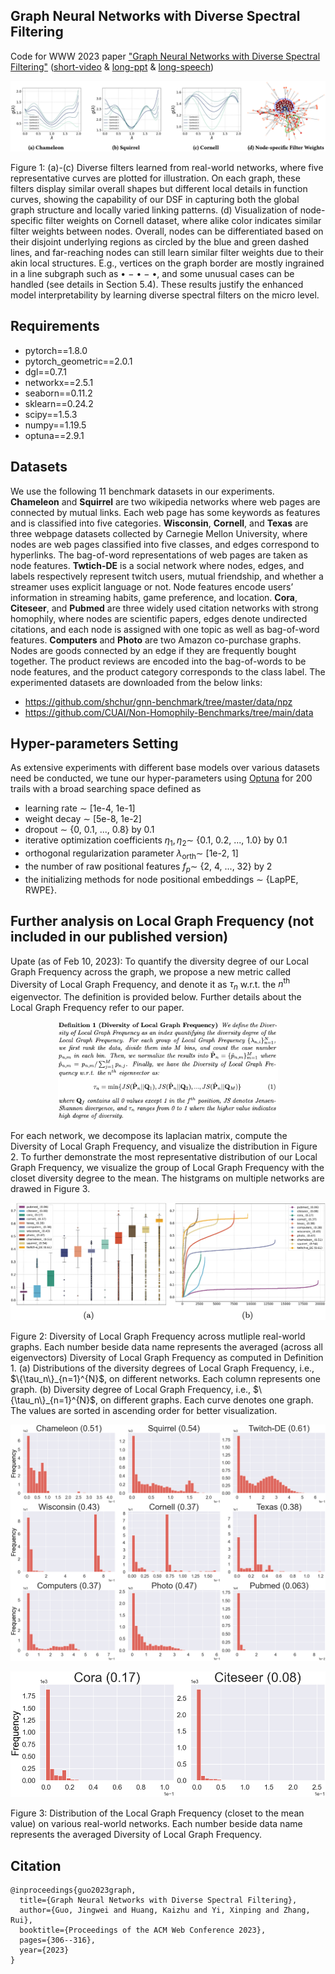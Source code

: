 ## Graph Neural Networks with Diverse Spectral Filtering
Code for WWW 2023 paper ["Graph Neural Networks with Diverse Spectral Filtering"](https://dl.acm.org/doi/pdf/10.1145/3543507.3583324) ([short-video](https://slideslive.com/39000277) & [long-ppt](https://github.com/jingweio/DSF/blob/main/dsf_pre.pdf) & [long-speech](https://github.com/jingweio/DSF/blob/main/dsf_speech.pdf))


<p align = "center">
<img src = "https://github.com/jingweio/DSF/blob/main/figures/Intep.png">
</p>
<p align = "left">
Figure 1: (a)-(c) Diverse filters learned from real-world networks, where five representative curves are plotted for illustration. On each graph, these filters display similar overall shapes but different local details in function curves, showing the capability of our DSF in capturing both the global graph structure and locally varied linking patterns. (d) Visualization of node-specific filter weights on Cornell dataset, where alike color indicates similar filter weights between nodes. Overall, nodes can be differentiated based on their disjoint underlying regions as circled by the blue and green dashed lines, and far-reaching nodes can still learn similar filter weights due to their akin local structures. E.g., vertices on the graph border are mostly ingrained in a line subgraph such as • − • − •, and some unusual cases can be handled (see details in Section 5.4). These results justify the enhanced model interpretability by learning diverse spectral filters on the micro level.
</p>


## Requirements
- pytorch==1.8.0
- pytorch_geometric==2.0.1
- dgl==0.7.1
- networkx==2.5.1
- seaborn==0.11.2
- sklearn==0.24.2
- scipy==1.5.3
- numpy==1.19.5
- optuna==2.9.1

## Datasets
We use the following 11 benchmark datasets in our experiments.
**Chameleon** and **Squirrel** are two wikipedia networks where web pages are connected by mutual links. Each web page has some keywords as features and is classified into five categories. 
**Wisconsin**, **Cornell**, and **Texas** are three webpage datasets collected by Carnegie Mellon University, where nodes are web pages classified into five classes, and edges correspond to hyperlinks. The bag-of-word representations of web pages are taken as node features.
**Twtich-DE** is a social network where nodes, edges, and labels respectively represent twitch users, mutual friendship, and whether a streamer uses explicit language or not. Node features encode users’ information in streaming habits, game preference, and location.
**Cora**, **Citeseer**, and **Pubmed** are three widely used citation networks with strong homophily, where nodes are scientific papers, edges denote undirected citations, and each node is assigned with one topic as well as bag-of-word features.
**Computers** and **Photo** are two Amazon co-purchase graphs. Nodes are goods connected by an edge if they are frequently bought together. The product reviews are encoded into the bag-of-words to be node features, and the product category corresponds to the class label. The experimented datasets are downloaded from the below links:
- https://github.com/shchur/gnn-benchmark/tree/master/data/npz
- https://github.com/CUAI/Non-Homophily-Benchmarks/tree/main/data




## Hyper-parameters Setting
As extensive experiments with different base models over various datasets need be conducted, we tune our hyper-parameters using [Optuna](https://github.com/optuna/optuna) for 200 trails with a broad searching space defined as
- learning rate $\sim$ [1e-4, 1e-1]
- weight decay $\sim$ [5e-8, 1e-2]
- dropout $\sim$ {0, 0.1, ..., 0.8} by 0.1
- iterative optimization coefficients $\eta_1, \eta_2 \sim$ {0.1, 0.2, ..., 1.0} by 0.1
- orthogonal regularization parameter $\lambda_\text{orth} \sim$ [1e-2, 1]
- the number of raw positional features $f_p \sim$ {2, 4, ..., 32} by 2
- the initializing methods for node positional embeddings $\sim$ {LapPE, RWPE}.

## Further analysis on Local Graph Frequency (not included in our published version)
Upate (as of Feb 10, 2023): To quantify the diversity degree of our Local Graph Frequency across the graph, we propose a new metric called Diversity of Local Graph Frequency, and denote it as $\tau_n$ w.r.t. the $n^{\text{th}}$ eigenvector. The definition is provided below. Further details about the Local Graph Frequency refer to our paper.

<p align = "center">
<img src=https://github.com/jingweio/DSF/blob/main/figures/divLGF.png width=70% />
</p>
  
For each network, we decompose its laplacian matrix, compute the Diversity of Local Graph Frequency, and visualize the distribution in Figure 2. To further demonstrate the most representative distribution of our Local Graph Frequency, we visualize the group of Local Graph Frequency with the closet diversity degree to the mean. The histgrams on multiple networks are drawed in Figure 3.

<p align = "center">
<img src = https://github.com/jingweio/DSF/blob/main/figures/staDis_distrib.png>
</p>
<p align = "left">
Figure 2: Diversity of Local Graph Frequency across mutliple real-world graphs. Each number beside data name represents the averaged (across all eigenvectors) Diversity of Local Graph Frequency as computed in Definition 1. (a) Distributions of the diversity degrees of Local Graph Frequency, i.e., $\{\tau_n\}_{n=1}^{N}$, on different networks. Each column represents one graph. (b) Diversity degree of Local Graph Frequency, i.e., $\{\tau_n\}_{n=1}^{N}$, on different graphs. Each curve denotes one graph. The values are sorted in ascending order for better visualization.
</p>

<p align = "center">
<img src = "https://github.com/jingweio/DSF/blob/main/figures/main__LocUfreq_histgram_typical.png">
</p>

<p align = "center">
<img src = "https://github.com/jingweio/DSF/blob/main/figures/supply__LocUfreq_histgram_typical.png" alt="Figure" width="650">
</p>

<p align = "left">
Figure 3: Distribution of the Local Graph Frequency (closet to the mean value) on various real-world networks. Each number beside data name represents the averaged Diversity of Local Graph Frequency.
</p>


## Citation
```
@inproceedings{guo2023graph,
  title={Graph Neural Networks with Diverse Spectral Filtering},
  author={Guo, Jingwei and Huang, Kaizhu and Yi, Xinping and Zhang, Rui},
  booktitle={Proceedings of the ACM Web Conference 2023},
  pages={306--316},
  year={2023}
}
```
